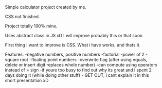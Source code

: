Simple calculator project created by me.

CSS not finished.

Project totally 100% mine.

Uses abstract class in JS xD
I will improve probably this or that soon.

First thing i want to improve is CSS. What i have works, and thats it.

Features:
-negative numbers, positive numbers
-factorial
-power of 2
-square root
-floating point numbers
-overwrite flag (after using equals, delete or insert digit replaces whole number)
-can compute using operators instead of = sign
-if youre too busy to find out why its great and i spent 2 days doing it (while doing other stuff) - GET OUT, i cant explain it in this short presentation xD

